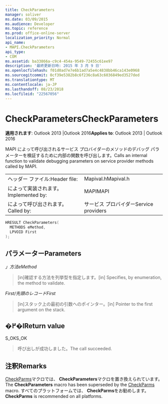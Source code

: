 ```yaml
---
title: CheckParameters
manager: soliver
ms.date: 03/09/2015
ms.audience: Developer
ms.topic: reference
ms.prod: office-online-server
localization_priority: Normal
api_name:
- MAPI.CheckParameters
api_type:
- COM
ms.assetid: ba33866a-c9c4-454a-9549-72455c61ee97
description: '最終更新日時: 2015 年 3 月 9 日'
ms.openlocfilehash: f01d0ad7e7e6b1ad7a5e4c4838bb46ca143e0968
ms.sourcegitcommit: 0cf39e5382b8c6f236c8a63c6036849ed3527ded
ms.translationtype: MT
ms.contentlocale: ja-JP
ms.lasthandoff: 08/23/2018
ms.locfileid: "22567056"
---
```

# <a name="checkparameters"></a><span data-ttu-id="4bf7e-103">CheckParameters</span><span class="sxs-lookup"><span data-stu-id="4bf7e-103">CheckParameters</span></span>

  
  
<span data-ttu-id="4bf7e-104">**適用されます**: Outlook 2013 |Outlook 2016</span><span class="sxs-lookup"><span data-stu-id="4bf7e-104">**Applies to**: Outlook 2013 | Outlook 2016</span></span> 
  
<span data-ttu-id="4bf7e-105">MAPI によって呼び出されるサービス プロバイダーのメソッドのデバッグ パラメーターを検証するために内部の関数を呼び出します。</span><span class="sxs-lookup"><span data-stu-id="4bf7e-105">Calls an internal function to validate debugging parameters on service provider methods called by MAPI.</span></span> 
  
|||
|:-----|:-----|
|<span data-ttu-id="4bf7e-106">ヘッダー ファイル:</span><span class="sxs-lookup"><span data-stu-id="4bf7e-106">Header file:</span></span>  <br/> |<span data-ttu-id="4bf7e-107">Mapival.h</span><span class="sxs-lookup"><span data-stu-id="4bf7e-107">Mapival.h</span></span>  <br/> |
|<span data-ttu-id="4bf7e-108">によって実装されます。</span><span class="sxs-lookup"><span data-stu-id="4bf7e-108">Implemented by:</span></span>  <br/> |<span data-ttu-id="4bf7e-109">MAPI</span><span class="sxs-lookup"><span data-stu-id="4bf7e-109">MAPI</span></span>  <br/> |
|<span data-ttu-id="4bf7e-110">によって呼び出されます。</span><span class="sxs-lookup"><span data-stu-id="4bf7e-110">Called by:</span></span>  <br/> |<span data-ttu-id="4bf7e-111">サービス プロバイダー</span><span class="sxs-lookup"><span data-stu-id="4bf7e-111">Service providers</span></span>  <br/> |
   
```cpp
HRESULT CheckParameters(
  METHODS eMethod,
  LPVOID First
);
```

## <a name="parameters"></a><span data-ttu-id="4bf7e-112">パラメーター</span><span class="sxs-lookup"><span data-stu-id="4bf7e-112">Parameters</span></span>

 <span data-ttu-id="4bf7e-113">_」方法_</span><span class="sxs-lookup"><span data-stu-id="4bf7e-113">_eMethod_</span></span>
  
> <span data-ttu-id="4bf7e-114">[in]確認する方法を列挙型を指定します。</span><span class="sxs-lookup"><span data-stu-id="4bf7e-114">[in] Specifies, by enumeration, the method to validate.</span></span> 
    
 <span data-ttu-id="4bf7e-115">_First/先頭のレコード_</span><span class="sxs-lookup"><span data-stu-id="4bf7e-115">_First_</span></span>
  
> <span data-ttu-id="4bf7e-116">[in]スタック上の最初の引数へのポインター。</span><span class="sxs-lookup"><span data-stu-id="4bf7e-116">[in] Pointer to the first argument on the stack.</span></span>
    
## <a name="return-value"></a><span data-ttu-id="4bf7e-117">�߂�l</span><span class="sxs-lookup"><span data-stu-id="4bf7e-117">Return value</span></span>

<span data-ttu-id="4bf7e-118">S_OK</span><span class="sxs-lookup"><span data-stu-id="4bf7e-118">S_OK</span></span> 
  
> <span data-ttu-id="4bf7e-119">呼び出しが成功しました。</span><span class="sxs-lookup"><span data-stu-id="4bf7e-119">The call succeeded.</span></span>
    
## <a name="remarks"></a><span data-ttu-id="4bf7e-120">注釈</span><span class="sxs-lookup"><span data-stu-id="4bf7e-120">Remarks</span></span>

<span data-ttu-id="4bf7e-121">[CheckParms](checkparms.md)マクロでは、 **CheckParameters**マクロを置き換えられています。</span><span class="sxs-lookup"><span data-stu-id="4bf7e-121">The **CheckParameters** macro has been superseded by the [CheckParms](checkparms.md) macro.</span></span> <span data-ttu-id="4bf7e-122">すべてのプラットフォームでは、 **CheckParms**をお勧めします。</span><span class="sxs-lookup"><span data-stu-id="4bf7e-122">**CheckParms** is recommended on all platforms.</span></span> 
  


